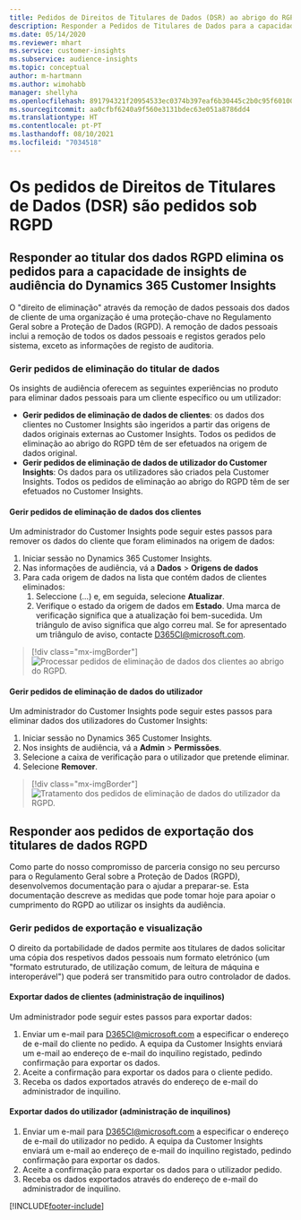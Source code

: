 ```yaml
---
title: Pedidos de Direitos de Titulares de Dados (DSR) ao abrigo do RGPD | Microsoft Docs
description: Responder a Pedidos de Titulares de Dados para a capacidade de insights de audiência do Dynamics 365 Customer Insights.
ms.date: 05/14/2020
ms.reviewer: mhart
ms.service: customer-insights
ms.subservice: audience-insights
ms.topic: conceptual
author: m-hartmann
ms.author: wimohabb
manager: shellyha
ms.openlocfilehash: 891794321f20954533ec0374b397eaf6b30445c2b0c95f601009912b3c3950a7
ms.sourcegitcommit: aa0cfbf6240a9f560e3131bdec63e051a8786dd4
ms.translationtype: HT
ms.contentlocale: pt-PT
ms.lasthandoff: 08/10/2021
ms.locfileid: "7034518"
---
```

# <a name="data-subject-rights-dsr-requests-under-gdpr"></a>Os pedidos de Direitos de Titulares de Dados (DSR) são pedidos sob RGPD

## <a name="responding-to-gdpr-data-subject-delete-requests-for-dynamics-365-customer-insights-audience-insights-capability"></a>Responder ao titular dos dados RGPD elimina os pedidos para a capacidade de insights de audiência do Dynamics 365 Customer Insights

O "direito de eliminação" através da remoção de dados pessoais dos dados de cliente de uma organização é uma proteção-chave no Regulamento Geral sobre a Proteção de Dados (RGPD). A remoção de dados pessoais inclui a remoção de todos os dados pessoais e registos gerados pelo sistema, exceto as informações de registo de auditoria.

### <a name="manage-data-subject-delete-requests"></a>Gerir pedidos de eliminação do titular de dados

Os insights de audiência oferecem as seguintes experiências no produto para eliminar dados pessoais para um cliente específico ou um utilizador:

- **Gerir pedidos de eliminação de dados de clientes**: os dados dos clientes no Customer Insights são ingeridos a partir das origens de dados originais externas ao Customer Insights. Todos os pedidos de eliminação ao abrigo do RGPD têm de ser efetuados na origem de dados original.
- **Gerir pedidos de eliminação de dados de utilizador do Customer Insights**: Os dados para os utilizadores são criados pela Customer Insights. Todos os pedidos de eliminação ao abrigo do RGPD têm de ser efetuados no Customer Insights.

#### <a name="manage-delete-requests-for-customer-data"></a>Gerir pedidos de eliminação de dados dos clientes

Um administrador do Customer Insights pode seguir estes passos para remover os dados do cliente que foram eliminados na origem de dados:

1. Iniciar sessão no Dynamics 365 Customer Insights.
2. Nas informações de audiência, vá a **Dados** > **Origens de dados**
3. Para cada origem de dados na lista que contém dados de clientes eliminados:
   1. Seleccione (...) e, em seguida, selecione **Atualizar**.
   2. Verifique o estado da origem de dados em **Estado**. Uma marca de verificação significa que a atualização foi bem-sucedida. Um triângulo de aviso significa que algo correu mal. Se for apresentado um triângulo de aviso, contacte D365CI@microsoft.com.

> [!div class="mx-imgBorder"]
> ![Processar pedidos de eliminação de dados dos clientes ao abrigo do RGPD.](media/gdpr-data-sources.png "Processar pedidos de eliminação de dados dos clientes ao abrigo do RGPD")

#### <a name="manage-delete-requests-for-user-data"></a>Gerir pedidos de eliminação de dados do utilizador

Um administrador do Customer Insights pode seguir estes passos para eliminar dados dos utilizadores do Customer Insights:

1. Iniciar sessão no Dynamics 365 Customer Insights.
2. Nos insights de audiência, vá a **Admin** > **Permissões**.
3. Selecione a caixa de verificação para o utilizador que pretende eliminar.
4. Selecione **Remover**.

> [!div class="mx-imgBorder"]
> ![Tratamento dos pedidos de eliminação de dados do utilizador da RGPD.](media/gdpr-permissions.png "Tratamento dos pedidos de eliminação de dados do utilizador da RGPD ")

## <a name="responding-to-gdpr-data-subject-export-requests"></a>Responder aos pedidos de exportação dos titulares de dados RGPD

Como parte do nosso compromisso de parceria consigo no seu percurso para o Regulamento Geral sobre a Proteção de Dados (RGPD), desenvolvemos documentação para o ajudar a preparar-se. Esta documentação descreve as medidas que pode tomar hoje para apoiar o cumprimento do RGPD ao utilizar os insights da audiência.

### <a name="manage-export-and-view-requests"></a>Gerir pedidos de exportação e visualização

O direito da portabilidade de dados permite aos titulares de dados solicitar uma cópia dos respetivos dados pessoais num formato eletrónico (um "formato estruturado, de utilização comum, de leitura de máquina e interoperável") que poderá ser transmitido para outro controlador de dados.

#### <a name="export-customer-data-tenant-admin"></a>Exportar dados de clientes (administração de inquilinos)

Um administrador pode seguir estes passos para exportar dados:

1. Enviar um e-mail para D365CI@microsoft.com a especificar o endereço de e-mail do cliente no pedido. A equipa da Customer Insights enviará um e-mail ao endereço de e-mail do inquilino registado, pedindo confirmação para exportar os dados.
2. Aceite a confirmação para exportar os dados para o cliente pedido.
3. Receba os dados exportados através do endereço de e-mail do administrador de inquilino.

#### <a name="export-user-data-tenant-admin"></a>Exportar dados do utilizador (administração de inquilinos)

1. Enviar um e-mail para D365CI@microsoft.com a especificar o endereço de e-mail do utilizador no pedido. A equipa da Customer Insights enviará um e-mail ao endereço de e-mail do inquilino registado, pedindo confirmação para exportar os dados.
2. Aceite a confirmação para exportar os dados para o utilizador pedido.
3. Receba os dados exportados através do endereço de e-mail do administrador de inquilino.


[!INCLUDE[footer-include](../includes/footer-banner.md)]